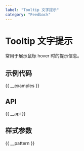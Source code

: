 ```yaml
---
label: "Tooltip 文字提示"
category: "Feedback"
---
```


# Tooltip 文字提示

常用于展示鼠标 hover 时的提示信息。

## 示例代码

{{ __examples }}

## API

{{ __api }}

## 样式参数

{{ __pattern }}
